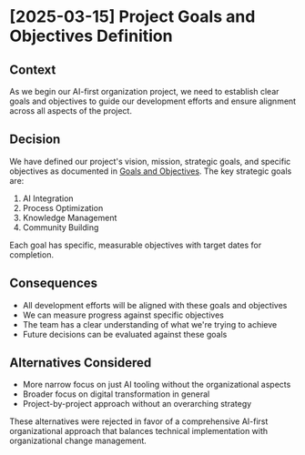 # [2025-03-15] Project Goals and Objectives Definition

## Context
As we begin our AI-first organization project, we need to establish clear goals and objectives to guide our development efforts and ensure alignment across all aspects of the project.

## Decision
We have defined our project's vision, mission, strategic goals, and specific objectives as documented in [Goals and Objectives](../../business/goals-and-objectives.md). The key strategic goals are:

1. AI Integration
2. Process Optimization
3. Knowledge Management
4. Community Building

Each goal has specific, measurable objectives with target dates for completion.

## Consequences
- All development efforts will be aligned with these goals and objectives
- We can measure progress against specific objectives
- The team has a clear understanding of what we're trying to achieve
- Future decisions can be evaluated against these goals

## Alternatives Considered
- More narrow focus on just AI tooling without the organizational aspects
- Broader focus on digital transformation in general
- Project-by-project approach without an overarching strategy

These alternatives were rejected in favor of a comprehensive AI-first organizational approach that balances technical implementation with organizational change management. 